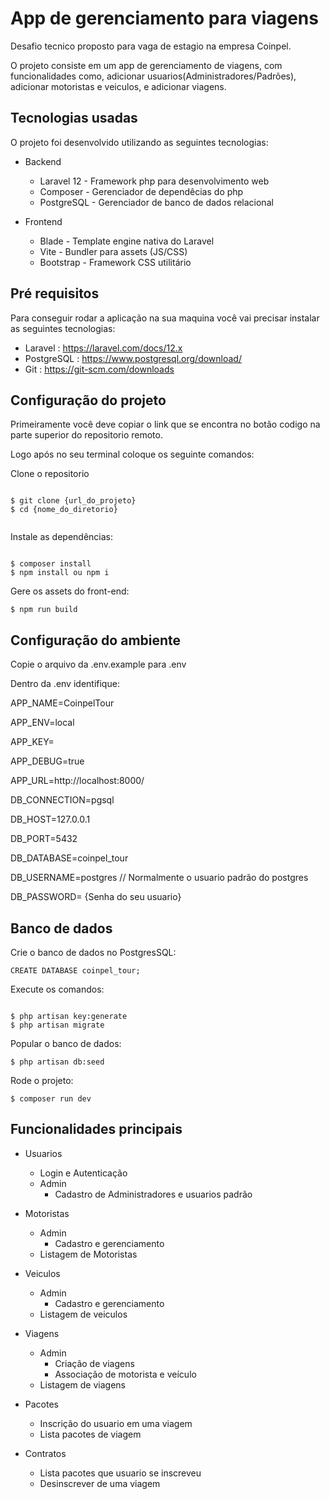 # App de gerenciamento para viagens

Desafio tecnico proposto para vaga de estagio na empresa Coinpel.

O projeto consiste em um app de gerenciamento de viagens, com funcionalidades como, adicionar usuarios(Administradores/Padrões), adicionar motoristas e veiculos, e adicionar viagens.

## Tecnologias usadas

O projeto foi desenvolvido utilizando as seguintes tecnologias:

* Backend
	 - Laravel 12 - Framework php para desenvolvimento web
	 - Composer - Gerenciador de dependêcias do php
	 - PostgreSQL - Gerenciador de banco de dados relacional
	 
* Frontend
	- Blade - Template engine nativa do Laravel
	- Vite - Bundler para assets (JS/CSS)
	- Bootstrap - Framework CSS utilitário

## Pré requisitos

Para conseguir rodar a aplicação na sua maquina você vai precisar instalar as seguintes tecnologias:


- Laravel : https://laravel.com/docs/12.x
- PostgreSQL : https://www.postgresql.org/download/
- Git : https://git-scm.com/downloads

## Configuração do projeto

Primeiramente você deve copiar o link que se encontra no botão codigo na parte superior do repositorio remoto.

Logo após no seu terminal coloque os seguinte comandos:

Clone o repositorio

```

$ git clone {url_do_projeto}
$ cd {nome_do_diretorio}


```
Instale as dependências:

```

$ composer install
$ npm install ou npm i

```
Gere os assets do front-end:

```
$ npm run build

```
## Configuração do ambiente

Copie o arquivo da .env.example para .env

Dentro da .env identifique: 

APP_NAME=CoinpelTour  

APP_ENV=local  

APP_KEY=  

APP_DEBUG=true  

APP_URL=http://localhost:8000/  


DB_CONNECTION=pgsql  

DB_HOST=127.0.0.1  

DB_PORT=5432  

DB_DATABASE=coinpel_tour  

DB_USERNAME=postgres // Normalmente o usuario padrão do postgres

DB_PASSWORD= {Senha do seu usuario}

## Banco de dados

Crie o banco de dados no PostgresSQL:

```
CREATE DATABASE coinpel_tour;

```

Execute os comandos:

```

$ php artisan key:generate
$ php artisan migrate

```

Popular o banco de dados:

```
$ php artisan db:seed

```

Rode o projeto:
```
$ composer run dev

```

## Funcionalidades principais

* Usuarios
	- Login e Autenticação
	* Admin
		- Cadastro de Administradores e usuarios padrão
		
* Motoristas
	- Admin
		- Cadastro e gerenciamento
	- Listagem de Motoristas
	
* Veiculos
	- Admin
		- Cadastro e gerenciamento
	- Listagem de veiculos
	
* Viagens
	- Admin
		- Criação de viagens
		- Associação de motorista e veículo
	- Listagem de viagens

* Pacotes
	- Inscrição do usuario em uma viagem
	- Lista pacotes de viagem

* Contratos
	- Lista pacotes que usuario se inscreveu
	- Desinscrever de uma viagem